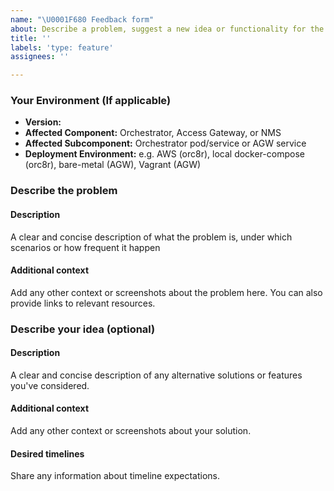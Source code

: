 ```yaml
---
name: "\U0001F680 Feedback form"
about: Describe a problem, suggest a new idea or functionality for the project
title: ''
labels: 'type: feature'
assignees: ''

---
```


### Your Environment (If applicable)

- **Version:**
- **Affected Component:** Orchestrator, Access Gateway, or NMS
- **Affected Subcomponent:** Orchestrator pod/service or AGW service
- **Deployment Environment:** e.g. AWS (orc8r), local docker-compose (orc8r), bare-metal (AGW), Vagrant (AGW)

### Describe the problem

#### Description

A clear and concise description of what the problem is, under which scenarios or how frequent it happen

#### Additional context

Add any other context or screenshots about the problem here. You can also provide links to relevant resources.

### Describe your idea (optional)

#### Description

A clear and concise description of any alternative solutions or features you've considered.

#### Additional context

Add any other context or screenshots about your solution.

#### Desired timelines

Share any information about timeline expectations.

